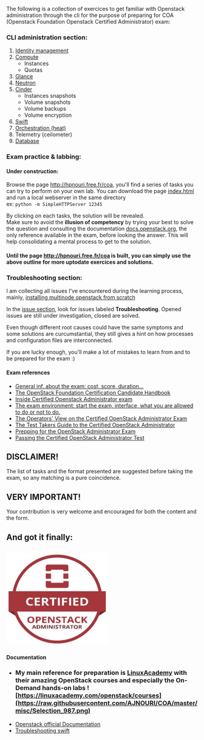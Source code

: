 The following is a collection of exercices to get familiar with Openstack administration through the cli for the purpose of preparing for COA (Openstack Foundation Openstack Certified Administrator) exam:

### CLI administration section:

1. [Identity management](https://github.com/AJNOURI/COA/wiki/01.-Identity:-Keystone)
2. [Compute](https://github.com/AJNOURI/COA/wiki/02.-Compute:-Nova)
    * Instances
    * Quotas
3. [Glance](https://github.com/AJNOURI/COA/wiki/03.-Image:-Glance)
4. [Neutron](https://github.com/AJNOURI/COA/wiki/04.-Networking:-Neutron) 
5. [Cinder](https://github.com/AJNOURI/COA/wiki/05.-Block-Storage:-Cinder)
    * Instances snapshots    
    * Volume snapshots  
    * Volume backups
    * Volume encryption
6. [Swift](https://github.com/AJNOURI/COA/wiki/06.-Object-Storage:-Swift)
7. [Orchestration (heat)](https://github.com/AJNOURI/COA/wiki/07.-Orchestration:-Heat)
8. Telemetry (ceilometer)
9. [Database](https://github.com/AJNOURI/COA/wiki/09.-Database)

### Exam practice & labbing:
#### Under construction:
Browse the page http://hpnouri.free.fr/coa, you'll find a series of tasks you can try to perform on your own lab.
You can download the page [index.html](https://github.com/AJNOURI/ajnouri.github.io/blob/master/coa/index.html) and run a local webserver in the same directory    
ex: `python -m SimpleHTTPServer 12345`

By clicking on each tasks, the solution will be revealed.  
Make sure to avoid the **illusion of competency** by trying your best to solve the question and consulting the documentation [docs.openstack.org](docs.openstack.org), the only reference available in the exam, before looking the answer. 
This will help consolidating a mental process to get to the solution.    

#### Until the page http://hpnouri.free.fr/coa is built, you can simply use the above outline for more uptodate exercices and solutions.

### Troubleshooting section:

I am collecting all issues I've encountered during the learning process, mainly, [installing multinode openstack from scratch](http://docs.openstack.org/newton/install-guide-ubuntu/)

In the [issue section](https://github.com/AJNOURI/COA/issues), look for issues labeled **Troubleshooting**.
Opened issues are still under investigation, closed are solved.  
  
Even though different root causes could have the same symptoms and some solutions are curcumstantial, they still gives a hint on how processes and configuration files are interconnected.  
  
If you are lucky enough, you'll make a lot of mistakes to learn from and to be prepared for the exam :)  


#### Exam references

- [General inf. about the exam: cost, score, duration...](https://www.openstack.org/coa)  
- [The OpenStack Foundation Certification Candidate Handbook](https://www.openstack.org/assets/coa/COA-Candidate-Handbook-V1.5.62.pdf)  
- [Inside Certified Openstack Administrator exam](http://superuser.openstack.org/articles/inside-certified-openstack-administrator-exam/)
- [The exam environment: start the exam, interface, what you are allowed to do or not to do.](https://www.openstack.org/assets/coa/os-tipsdocument-0423.pdf)  
- [The Operators' View on the Certified OpenStack Administrator Exam](https://www.youtube.com/watch?v=2NvMgdI1m1I)  
- [The Test Takers Guide to the Certified OpenStack Administrator](https://youtu.be/EXckOKPtSZQ)
- [Prepping for the OpenStack Administrator Exam](https://youtu.be/JGzDgnSex00)
- [Passing the Certified OpenStack Administrator Test](https://youtu.be/p2_Z8WCqkTU)

## DISCLAIMER!
The list of tasks and the format presented are suggested before taking the exam, so any matching is a pure coincidence.

## VERY IMPORTANT!
Your contribution is very welcome and encouraged for both the content and the form.  

## And got it finally:
![](https://github.com/AJNOURI/COA/blob/master/misc/COA.jpg?raw=true)
----------------

#### Documentation
* ### My main reference for preparation is [LinuxAcademy](https://linuxacademy.com/openstack/courses) with their amazing OpenStack courses and especially the On-Demand hands-on labs ![https://linuxacademy.com/openstack/courses](https://raw.githubusercontent.com/AJNOURI/COA/master/misc/Selection_987.png)
* [Openstack official Documentation](http://docs.openstack.org/)  
* [Troubleshooting swift](http://docs.openstack.org/admin-guide/objectstorage-troubleshoot.html)   




